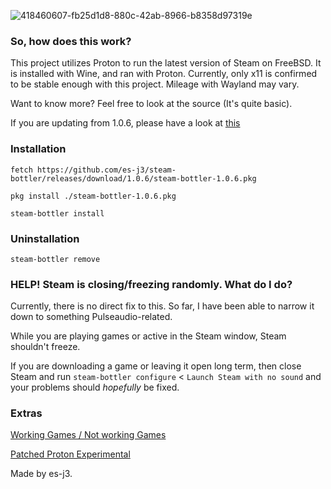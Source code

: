 ![418460607-fb25d1d8-880c-42ab-8966-b8358d97319e](https://github.com/user-attachments/assets/0f05916d-229c-4ae5-ad59-7f61fdc21fd1)

### So, how does this work?
This project utilizes Proton to run the latest version of Steam on FreeBSD. It is installed with Wine, and ran with Proton.
Currently, only x11 is confirmed to be stable enough with this project. Mileage with Wayland may vary.

Want to know more? Feel free to look at the source (It's quite basic).

If you are updating from 1.0.6, please have a look at [this](https://github.com/es-j3/steam-bottler/blob/testing/docs/%3E1.0.6%20---%3E%201.0.7.md)

### Installation

```fetch https://github.com/es-j3/steam-bottler/releases/download/1.0.6/steam-bottler-1.0.6.pkg```

```pkg install ./steam-bottler-1.0.6.pkg```

```steam-bottler install```

### Uninstallation
```steam-bottler remove```

### HELP! Steam is closing/freezing randomly. What do I do?
Currently, there is no direct fix to this. So far, I have been able to narrow it down to something Pulseaudio-related.

While you are playing games or active in the Steam window, Steam shouldn't freeze.

If you are downloading a game or leaving it open long term, then close Steam and run ```steam-bottler configure``` < ```Launch Steam with no sound``` and your problems should _hopefully_ be fixed.

### Extras
[Working Games / Not working Games](https://github.com/es-j3/steam-bottler/blob/main/docs/Verified-Games.md)

[Patched Proton Experimental](https://github.com/FreeBSD-Proton-Experimental-Porters/FreeBSD-Proton-Experimental)

Made by es-j3.
